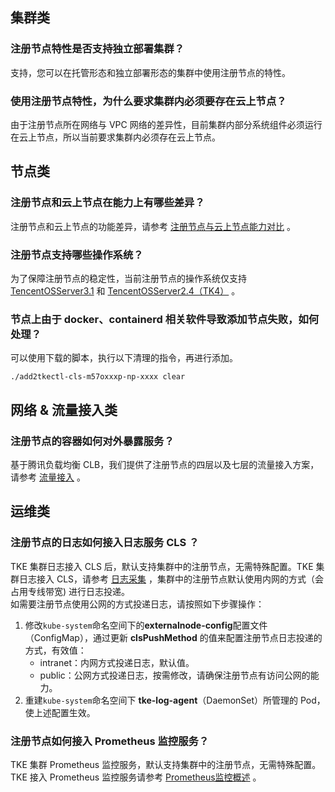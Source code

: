 
## 集群类
### 注册节点特性是否支持独立部署集群？
支持，您可以在托管形态和独立部署形态的集群中使用注册节点的特性。

### 使用注册节点特性，为什么要求集群内必须要存在云上节点？
由于注册节点所在网络与 VPC 网络的差异性，目前集群内部分系统组件必须运行在云上节点，所以当前要求集群内必须存在云上节点。

## 节点类
### 注册节点和云上节点在能力上有哪些差异？
注册节点和云上节点的功能差异，请参考 [注册节点与云上节点能力对比](https://cloud.tencent.com/document/product/457/36771) 。

### 注册节点支持哪些操作系统？
为了保障注册节点的稳定性，当前注册节点的操作系统仅支持 [TencentOSServer3.1](https://cloud.tencent.com/document/product/213/38027) 和 [TencentOSServer2.4（TK4）](https://cloud.tencent.com/document/product/213/38027) 。

### 节点上由于 docker、containerd 相关软件导致添加节点失败，如何处理？
可以使用下载的脚本，执行以下清理的指令，再进行添加。
```
./add2tkectl-cls-m57oxxxp-np-xxxx clear
```

## 网络 & 流量接入类

### 注册节点的容器如何对外暴露服务？
基于腾讯负载均衡 CLB，我们提供了注册节点的四层以及七层的流量接入方案，请参考 [流量接入](https://cloud.tencent.com/document/product/457/36771) 。

## 运维类

### 注册节点的日志如何接入日志服务 CLS ？
TKE 集群日志接入 CLS 后，默认支持集群中的注册节点，无需特殊配置。TKE 集群日志接入 CLS，请参考 [日志采集](https://cloud.tencent.com/document/product/457/36771) ，集群中的注册节点默认使用内网的方式（会占用专线带宽) 进行日志投递。
<br>如需要注册节点使用公网的方式投递日志，请按照如下步骤操作：
1. 修改`kube-system`命名空间下的**externalnode-config**配置文件（ConfigMap），通过更新 **clsPushMethod** 的值来配置注册节点日志投递的方式，有效值：
   - intranet：内网方式投递日志，默认值。
   - public：公网方式投递日志，按需修改，请确保注册节点有访问公网的能力。
2. 重建`kube-system`命名空间下 **tke-log-agent**（DaemonSet）所管理的 Pod，使上述配置生效。

### 注册节点如何接入 Prometheus 监控服务？
TKE 集群 Prometheus 监控服务，默认支持集群中的注册节点，无需特殊配置。TKE 接入 Prometheus 监控服务请参考  [Prometheus监控概述](https://cloud.tencent.com/document/product/457/71896) 。
